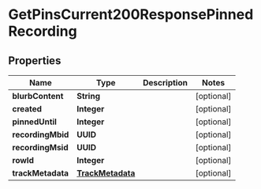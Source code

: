 

# GetPinsCurrent200ResponsePinnedRecording


## Properties

| Name | Type | Description | Notes |
|------------ | ------------- | ------------- | -------------|
|**blurbContent** | **String** |  |  [optional] |
|**created** | **Integer** |  |  [optional] |
|**pinnedUntil** | **Integer** |  |  [optional] |
|**recordingMbid** | **UUID** |  |  [optional] |
|**recordingMsid** | **UUID** |  |  [optional] |
|**rowId** | **Integer** |  |  [optional] |
|**trackMetadata** | [**TrackMetadata**](TrackMetadata.md) |  |  [optional] |



